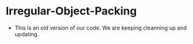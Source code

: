 # Irregular-Object-Packing
- This is an old version of our code. We are keeping cleanning up and updating.